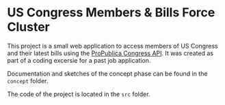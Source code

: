 # US Congress Members & Bills Force Cluster

This project is a small web application to access members of US Congress and their latest bills using the [ProPublica Congress API](https://projects.propublica.org/api-docs/congress-api/). It was created as part of a coding excersie for a past job application.

Documentation and sketches of the concept phase can be found in the `concept` folder.

The code of the project is located in the `src` folder.
